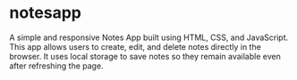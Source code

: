 # notesapp
A simple and responsive Notes App built using HTML, CSS, and JavaScript. This app allows users to create, edit, and delete notes directly in the browser. It uses local storage to save notes so they remain available even after refreshing the page. 
